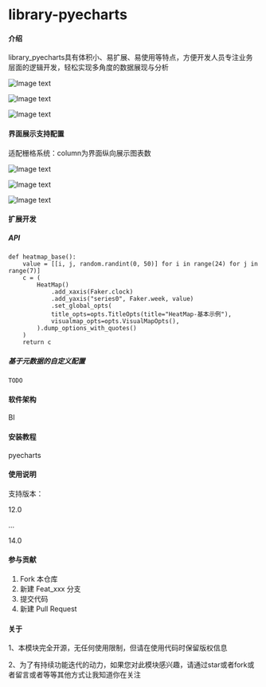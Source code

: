 # library-pyecharts

#### 介绍

library_pyecharts具有体积小、易扩展、易使用等特点，方便开发人员专注业务层面的逻辑开发，轻松实现多角度的数据展现与分析

![Image text](https://gitee.com/esplets/library-pyecharts/raw/14.0/static/img/example8.png)

![Image text](https://gitee.com/esplets/library-pyecharts/raw/14.0/static/img/example2.png)

![Image text](https://gitee.com/esplets/library-pyecharts/raw/14.0/static/img/example4.jpg)

#### 界面展示支持配置

适配栅格系统：column为界面纵向展示图表数

![Image text](https://gitee.com/esplets/library-pyecharts/raw/14.0/static/img/example5.jpg)

![Image text](https://gitee.com/esplets/library-pyecharts/raw/14.0/static/img/example6.jpg)

![Image text](https://gitee.com/esplets/library-pyecharts/raw/14.0/static/img/example7.jpg)

#### 扩展开发

##### API

```
def heatmap_base():
    value = [[i, j, random.randint(0, 50)] for i in range(24) for j in range(7)]
    c = (
        HeatMap()
            .add_xaxis(Faker.clock)
            .add_yaxis("series0", Faker.week, value)
            .set_global_opts(
            title_opts=opts.TitleOpts(title="HeatMap-基本示例"),
            visualmap_opts=opts.VisualMapOpts(),
        ).dump_options_with_quotes()
    )
    return c
```

##### 基于元数据的自定义配置

```
TODO
```

#### 软件架构

BI


#### 安装教程

pyecharts

#### 使用说明

支持版本：

12.0

...

14.0

#### 参与贡献

1.  Fork 本仓库
2.  新建 Feat_xxx 分支
3.  提交代码
4.  新建 Pull Request

#### 关于

1、本模块完全开源，无任何使用限制，但请在使用代码时保留版权信息

2、为了有持续功能迭代的动力，如果您对此模块感兴趣，请通过star或者fork或者留言或者等等其他方式让我知道你在关注
